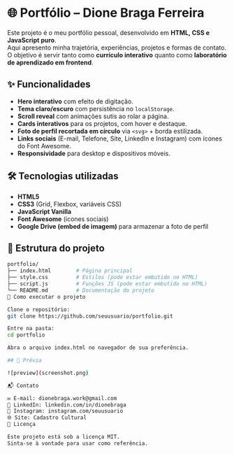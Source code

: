 # 🌐 Portfólio – Dione Braga Ferreira

Este projeto é o meu portfólio pessoal, desenvolvido em **HTML, CSS e JavaScript puro**.  
Aqui apresento minha trajetória, experiências, projetos e formas de contato.  
O objetivo é servir tanto como **currículo interativo** quanto como **laboratório de aprendizado em frontend**.

## ✨ Funcionalidades

- **Hero interativo** com efeito de digitação.
- **Tema claro/escuro** com persistência no `localStorage`.
- **Scroll reveal** com animações sutis ao rolar a página.
- **Cards interativos** para os projetos, com hover e destaque.
- **Foto de perfil recortada em círculo** via `<svg>` + borda estilizada.
- **Links sociais** (E-mail, Telefone, Site, LinkedIn e Instagram) com ícones do Font Awesome.
- **Responsividade** para desktop e dispositivos móveis.

## 🛠️ Tecnologias utilizadas

- **HTML5**
- **CSS3** (Grid, Flexbox, variáveis CSS)
- **JavaScript Vanilla**
- **Font Awesome** (ícones sociais)
- **Google Drive (embed de imagem)** para armazenar a foto de perfil

## 📂 Estrutura do projeto

```bash
portfolio/
├── index.html        # Página principal
├── style.css         # Estilos (pode estar embutido no HTML)
├── script.js         # Funções JS (pode estar embutido no HTML)
└── README.md         # Documentação do projeto
🚀 Como executar o projeto

Clone o repositório:
git clone https://github.com/seuusuario/portfolio.git

Entre na pasta:
cd portfolio

Abra o arquivo index.html no navegador de sua preferência.

## 📸 Prévia

![preview](screenshot.png)

📬 Contato

✉️ E-mail: dionebraga.work@gmail.com
💼 LinkedIn: linkedin.com/in/dionebraga
📸 Instagram: instagram.com/seuusuario
🌐 Site: Cadastro Cultural
📄 Licença

Este projeto está sob a licença MIT.
Sinta-se à vontade para usar como referência.
